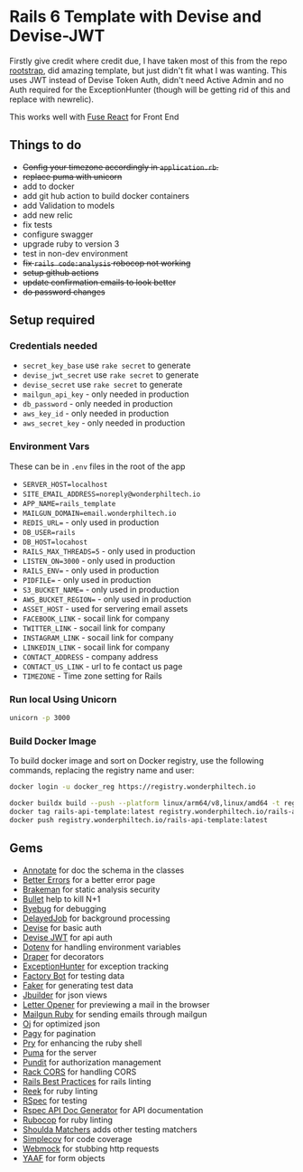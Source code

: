 # Rails 6 Template with Devise and Devise-JWT

Firstly give credit where credit due, I have taken most of this from the repo [rootstrap](https://github.com/rootstrap/rails_api_base), did amazing template, but just didn't fit
what I was wanting.  This uses JWT instead of Devise Token Auth, didn't need Active Admin and no Auth required for the ExceptionHunter (though will be getting rid of this and replace with newrelic).

This works well with [Fuse React](https://fusetheme.com/admin-templates/react/) for Front End

## Things to do

- ~~Config your timezone accordingly in `application.rb`.~~
- ~~replace puma with unicorn~~
- add to docker
- add git hub action to build docker containers
- add Validation to models
- add new relic
- fix tests
- configure swagger
- upgrade ruby to version 3
- test in non-dev environment
- ~~fix `rails code:analysis` robocop not working~~
- ~~setup github actions~~
- ~~update confirmation emails to look better~~
- ~~do password changes~~

## Setup required

### Credentials needed

- `secret_key_base` use `rake secret` to generate
- `devise_jwt_secret` use `rake secret` to generate
- `devise_secret` use `rake secret` to generate
- `mailgun_api_key` - only needed in production
- `db_password` - only needed in production
- `aws_key_id` - only needed in production
- `aws_secret_key` - only needed in production

### Environment Vars

These can be in `.env` files in the root of the app

- `SERVER_HOST=localhost`
- `SITE_EMAIL_ADDRESS=noreply@wonderphiltech.io`
- `APP_NAME=rails_template`
- `MAILGUN_DOMAIN=email.wonderphiltech.io`
- `REDIS_URL=` - only used in production
- `DB_USER=rails`
- `DB_HOST=locahost`
- `RAILS_MAX_THREADS=5` - only used in production
- `LISTEN_ON=3000` - only used in production
- `RAILS_ENV=` - only used in production
- `PIDFILE=` - only used in production
- `S3_BUCKET_NAME=` - only used in production
- `AWS_BUCKET_REGION=` - only used in production
- `ASSET_HOST` - used for servering email assets
- `FACEBOOK_LINK` - socail link for company
- `TWITTER_LINK` - socail link for company
- `INSTAGRAM_LINK` - socail link for company
- `LINKEDIN_LINK` - socail link for company
- `CONTACT_ADDRESS` - company address
- `CONTACT_US_LINK` - url to fe contact us page
- `TIMEZONE` - Time zone setting for Rails

### Run local Using Unicorn

```bash
unicorn -p 3000
```

### Build Docker Image

To build docker image and sort on Docker registry, use the following commands, replacing the registry name and user:

```bash
docker login -u docker_reg https://registry.wonderphiltech.io

docker buildx build --push --platform linux/arm64/v8,linux/amd64 -t registry.wonderphiltech.io/rails-api-template-x:latest . && \
docker tag rails-api-template:latest registry.wonderphiltech.io/rails-api-template:latest && \
docker push registry.wonderphiltech.io/rails-api-template:latest
```

## Gems

- [Annotate](https://github.com/ctran/annotate_models) for doc the schema in the classes
- [Better Errors](https://github.com/charliesome/better_errors) for a better error page
- [Brakeman](https://github.com/presidentbeef/brakeman) for static analysis security
- [Bullet](https://github.com/flyerhzm/bullet) help to kill N+1
- [Byebug](https://github.com/deivid-rodriguez/byebug) for debugging
- [DelayedJob](https://github.com/collectiveidea/delayed_job) for background processing
- [Devise](https://github.com/plataformatec/devise) for basic auth
- [Devise JWT](https://github.com/waiting-for-dev/devise-jwt) for api auth
- [Dotenv](https://github.com/bkeepers/dotenv) for handling environment variables
- [Draper](https://github.com/drapergem/draper) for decorators
- [ExceptionHunter](https://github.com/rootstrap/exception_hunter) for exception tracking
- [Factory Bot](https://github.com/thoughtbot/factory_bot) for testing data
- [Faker](https://github.com/stympy/faker) for generating test data
- [Jbuilder](https://github.com/rails/jbuilder) for json views
- [Letter Opener](https://github.com/ryanb/letter_opener) for previewing a mail in the browser
- [Mailgun Ruby](https://github.com/mailgun/mailgun-ruby) for sending emails through mailgun
- [Oj](https://github.com/ohler55/oj) for optimized json
- [Pagy](https://github.com/ddnexus/pagy) for pagination
- [Pry](https://github.com/pry/pry) for enhancing the ruby shell
- [Puma](https://github.com/puma/puma) for the server
- [Pundit](https://github.com/varvet/pundit) for authorization management
- [Rack CORS](https://github.com/cyu/rack-cors) for handling CORS
- [Rails Best Practices](https://github.com/flyerhzm/rails_best_practices) for rails linting
- [Reek](https://github.com/troessner/reek) for ruby linting
- [RSpec](https://github.com/rspec/rspec) for testing
- [Rspec API Doc Generator](https://github.com/zipmark/rspec_api_documentation) for API documentation
- [Rubocop](https://github.com/bbatsov/rubocop/) for ruby linting
- [Shoulda Matchers](https://github.com/thoughtbot/shoulda-matchers) adds other testing matchers
- [Simplecov](https://github.com/colszowka/simplecov) for code coverage
- [Webmock](https://github.com/bblimke/webmock) for stubbing http requests
- [YAAF](https://github.com/rootstrap/yaaf) for form objects
